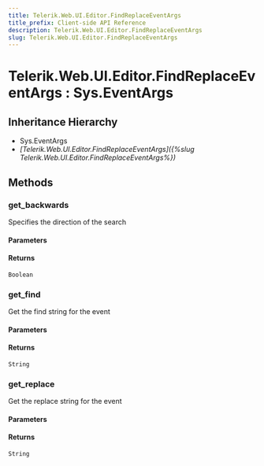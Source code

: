 ```yaml
---
title: Telerik.Web.UI.Editor.FindReplaceEventArgs
title_prefix: Client-side API Reference
description: Telerik.Web.UI.Editor.FindReplaceEventArgs
slug: Telerik.Web.UI.Editor.FindReplaceEventArgs
---
```


# Telerik.Web.UI.Editor.FindReplaceEventArgs : Sys.EventArgs 

## Inheritance Hierarchy

* Sys.EventArgs
* *[Telerik.Web.UI.Editor.FindReplaceEventArgs]({%slug Telerik.Web.UI.Editor.FindReplaceEventArgs%})*


## Methods

### get_backwards

Specifies the direction of the search

#### Parameters

#### Returns

`Boolean` 
### get_find

Get the find string for the event

#### Parameters

#### Returns

`String` 

### get_replace

Get the replace string for the event


#### Parameters

#### Returns

`String` 


